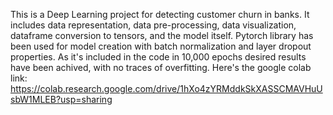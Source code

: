 This is a Deep Learning project for detecting customer churn in banks.
It includes data representation, data pre-processing, data visualization, dataframe conversion to tensors, and the model itself.
Pytorch library has been used for model creation with batch normalization and layer dropout properties. As it's included in the code in 10,000 epochs desired results have been achived, with no traces of overfitting.
Here's the google colab link: https://colab.research.google.com/drive/1hXo4zYRMddkSkXASSCMAVHuUsbW1MLEB?usp=sharing
